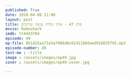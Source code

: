 ```yaml
---
published: True
date: 2018-04-08 11:00
layout: post
title: פרק 47 - איתי גולדה עושה שידוכים
movie: Roboshark
imdb: tt4443784
episode: 49
ep-file: 8b1d15aa71e5a7906d8c6141188daed916035f95.mp3
episode-number: 49
test-me : :title
image : /assets/images/ep49.jpg
cover : /assets/images/ep49-cover.jpg

---
```


